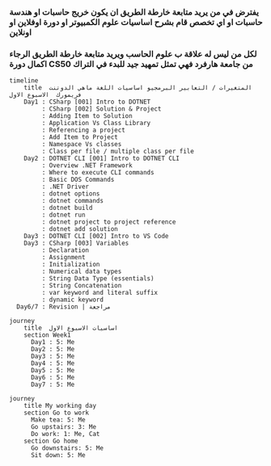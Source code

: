 ### يفترض في من يريد متابعة خارطة الطريق ان يكون خريج حاسبات او هندسة حاسبات او اي تخصص قام بشرح اساسيات علوم الكمبيوتر او دورة اوفلاين او اونلاين
### لكل من ليس له علاقة ب علوم الحاسب ويريد متابعة خارطة الطريق الرجاء اكمال دورة CS50 من جامعة هارفرد فهي تمثل تمهيد جيد للبدء في التراك
```mermaid
timeline
    title  المتغيرات / التعابير البرمجيو اساسيات اللغة ماهي الدوتنت فريمورك  الاسبوع الاول
    Day1 : CSharp [001] Intro to DOTNET
         : CSharp [002] Solution & Project
         : Adding Item to Solution
         : Application Vs Class Library
         : Referencing a project
         : Add Item to Project
         : Namespace Vs classes
         : Class per file / multiple class per file 
    Day2 : DOTNET CLI [001] Intro to DOTNET CLI
         : Overview .NET Framework
         : Where to execute CLI commands
         : Basic DOS Commands
         : .NET Driver
         : dotnet options
         : dotnet commands
         : dotnet build
         : dotnet run
         : dotnet project to project reference
         : dotnet add solution
    Day3 : DOTNET CLI [002] Intro to VS Code
    Day3 : CSharp [003] Variables 
         : Declaration
         : Assignment
         : Initialization
         : Numerical data types
         : String Data Type (essentials)
         : String Concatenation
         : var keyword and literal suffix
         : dynamic keyword
  Day6/7 : Revision | مراجعة 
```
```mermaid
journey
    title  اساسيات الاسبوع الاول
    section Week1
      Day1 : 5: Me
      Day2 : 5: Me
      Day3 : 5: Me 
      Day4 : 5: Me
      Day5 : 5: Me
      Day6 : 5: Me
      Day7 : 5: Me
```
```mermaid
journey
    title My working day
    section Go to work
      Make tea: 5: Me
      Go upstairs: 3: Me
      Do work: 1: Me, Cat
    section Go home
      Go downstairs: 5: Me
      Sit down: 5: Me
```
 
